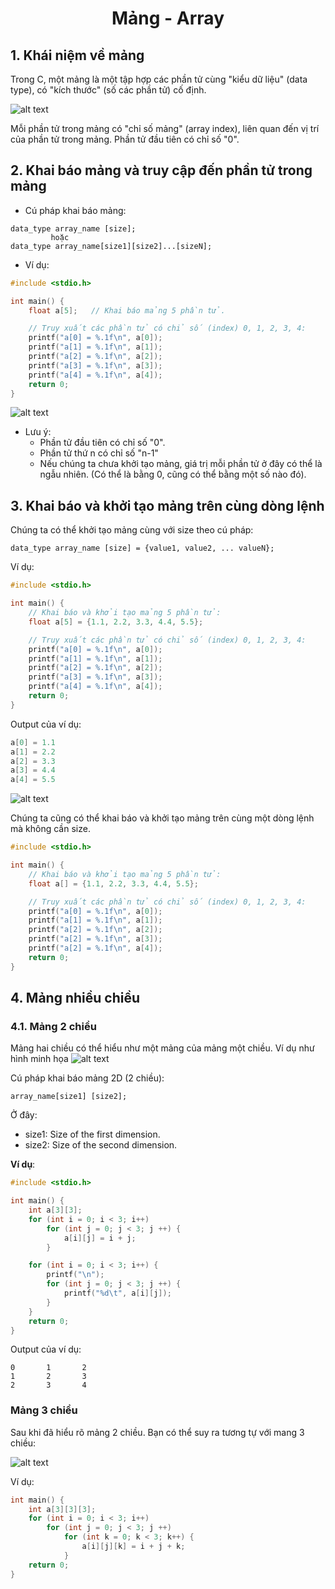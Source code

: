 # <p align="center">**Mảng - Array**</p>

## **1. Khái niệm về mảng**
Trong C, một mảng là một tập hợp các phần tử cùng "kiểu dữ liệu" (data type), có "kích thước" (số các phần tử) cố định.

![alt text](./images/array_in_c.png)

Mỗi phần tử trong mảng có "chỉ số mảng" (array index), liên quan đến vị trí của phần tử trong mảng. Phần tử đầu tiên có chỉ số "0".

## **2. Khai báo mảng và truy cập đến phần tử trong mảng**
- Cú pháp khai báo mảng:
```
data_type array_name [size]; 
         hoặc 
data_type array_name[size1][size2]...[sizeN];
```

- Ví dụ:
```C
#include <stdio.h>

int main() {
    float a[5];   // Khai báo mảng 5 phần tử.

    // Truy xuất các phần tử có chỉ số (index) 0, 1, 2, 3, 4:
    printf("a[0] = %.1f\n", a[0]);
    printf("a[1] = %.1f\n", a[1]);
    printf("a[2] = %.1f\n", a[2]);
    printf("a[3] = %.1f\n", a[3]);
    printf("a[4] = %.1f\n", a[4]);
    return 0;
}
```
![alt text](./images/array_declaration.png)

- Lưu ý:
    + Phần tử đầu tiên có chỉ số "0".
    + Phần tử thứ n có chỉ số "n-1"
    + Nếu chúng ta chưa khởi tạo mảng, giá trị mỗi phần tử ở đây có thể là ngẫu nhiên. (Có thể là bằng 0, cũng có thể bằng một số nào đó).

## **3. Khai báo và khởi tạo mảng trên cùng dòng lệnh**
Chúng ta có thể khởi tạo mảng cùng với size theo cú pháp:
```
data_type array_name [size] = {value1, value2, ... valueN};
```

Ví dụ:
```C
#include <stdio.h>

int main() {
    // Khai báo và khởi tạo mảng 5 phần tử:
    float a[5] = {1.1, 2.2, 3.3, 4.4, 5.5}; 

    // Truy xuất các phần tử có chỉ số (index) 0, 1, 2, 3, 4:
    printf("a[0] = %.1f\n", a[0]);
    printf("a[1] = %.1f\n", a[1]);
    printf("a[2] = %.1f\n", a[2]);
    printf("a[3] = %.1f\n", a[3]);
    printf("a[4] = %.1f\n", a[4]);
    return 0;
}
```

Output của ví dụ:
```C
a[0] = 1.1
a[1] = 2.2
a[2] = 3.3
a[3] = 4.4
a[4] = 5.5
```

![alt text](array_declaration_initialization.png)

Chúng ta cũng có thể khai báo và khởi tạo mảng trên cùng một dòng lệnh mà không cần size.

```C
#include <stdio.h>

int main() {
    // Khai báo và khởi tạo mảng 5 phần tử:
    float a[] = {1.1, 2.2, 3.3, 4.4, 5.5}; 

    // Truy xuất các phần tử có chỉ số (index) 0, 1, 2, 3, 4:
    printf("a[0] = %.1f\n", a[0]);
    printf("a[1] = %.1f\n", a[1]);
    printf("a[2] = %.1f\n", a[2]);
    printf("a[2] = %.1f\n", a[3]);
    printf("a[2] = %.1f\n", a[4]);
    return 0;
}
```

## **4. Mảng nhiều chiều**

### **4.1. Mảng 2 chiều**
Mảng hai chiều có thể hiểu như một mảng của mảng một chiều. Ví dụ như hình minh họa
![alt text](./images/2D_array.png)

Cú pháp khai báo mảng 2D (2 chiều):
```
array_name[size1] [size2];
```
Ở đây:
- size1: Size of the first dimension.
- size2: Size of the second dimension.

**Ví dụ**:
```C
#include <stdio.h>

int main() {
    int a[3][3];
    for (int i = 0; i < 3; i++)
        for (int j = 0; j < 3; j ++) {
            a[i][j] = i + j;
        }

    for (int i = 0; i < 3; i++) {
        printf("\n");
        for (int j = 0; j < 3; j ++) {
            printf("%d\t", a[i][j]);
        }
    }
    return 0;
}
```

Output của ví dụ:
```
0       1       2
1       2       3
2       3       4
```

### **Mảng 3 chiều**
Sau khi đã hiểu rõ mảng 2 chiều. Bạn có thể suy ra tương tự với mang 3 chiều:

![alt text](./images/3D_array.png)

Ví dụ:
```C
int main() {
    int a[3][3][3];
    for (int i = 0; i < 3; i++)
        for (int j = 0; j < 3; j ++) 
            for (int k = 0; k < 3; k++) {
                a[i][j][k] = i + j + k;
            }
    return 0;
}
```